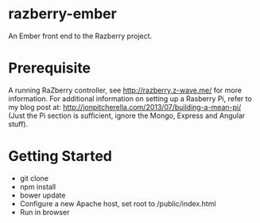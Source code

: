 razberry-ember
==============

An Ember front end to the Razberry project.

# Prerequisite

A running RaZberry controller, see http://razberry.z-wave.me/ for more information. For additional information on setting up a Rasberry Pi, refer to my blog post at: http://jonpitcherella.com/2013/07/building-a-mean-pi/ (Just the Pi section is sufficient, ignore the Mongo, Express and Angular stuff).

# Getting Started

* git clone
* npm install
* bower update
* Configure a new Apache host, set root to /public/index.html
* Run in browser